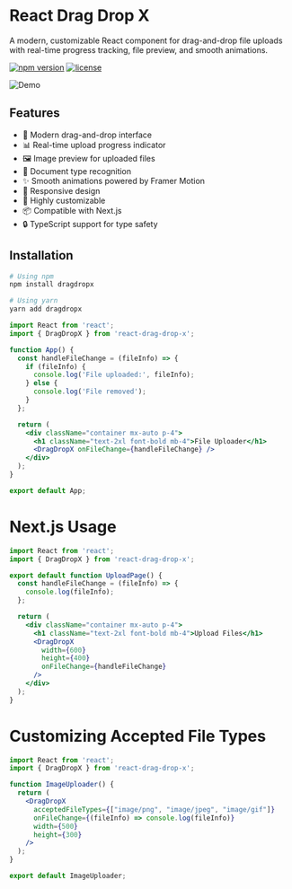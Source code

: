 # React Drag Drop X

A modern, customizable React component for drag-and-drop file uploads with real-time progress tracking, file preview, and smooth animations.

[![npm version](https://img.shields.io/npm/v/reactdragdropx.svg)](https://www.npmjs.com/package/react-drag-drop-x)
[![license](https://img.shields.io/npm/l/react-drag-drop-x.svg)](https://github.com/yourusername/react-drag-drop-x/blob/main/LICENSE)

![Demo](https://via.placeholder.com/800x400?text=React+Drag+Drop+X+Demo)

## Features

- 🚀 Modern drag-and-drop interface
- 📊 Real-time upload progress indicator
- 🖼️ Image preview for uploaded files
- 📄 Document type recognition
- ✨ Smooth animations powered by Framer Motion
- 📱 Responsive design
- 🔧 Highly customizable
- 📦 Compatible with Next.js
- 🔒 TypeScript support for type safety

## Installation

```bash
# Using npm
npm install dragdropx
```

```bash
# Using yarn
yarn add dragdropx
```

```jsx
import React from 'react';
import { DragDropX } from 'react-drag-drop-x';

function App() {
  const handleFileChange = (fileInfo) => {
    if (fileInfo) {
      console.log('File uploaded:', fileInfo);
    } else {
      console.log('File removed');
    }
  };

  return (
    <div className="container mx-auto p-4">
      <h1 className="text-2xl font-bold mb-4">File Uploader</h1>
      <DragDropX onFileChange={handleFileChange} />
    </div>
  );
}

export default App;
```
# Next.js Usage
```jsx
import React from 'react';
import { DragDropX } from 'react-drag-drop-x';

export default function UploadPage() {
  const handleFileChange = (fileInfo) => {
    console.log(fileInfo);
  };

  return (
    <div className="container mx-auto p-4">
      <h1 className="text-2xl font-bold mb-4">Upload Files</h1>
      <DragDropX 
        width={600}
        height={400}
        onFileChange={handleFileChange}
      />
    </div>
  );
}
```

# Customizing Accepted File Types
```jsx
import React from 'react';
import { DragDropX } from 'react-drag-drop-x';

function ImageUploader() {
  return (
    <DragDropX 
      acceptedFileTypes={["image/png", "image/jpeg", "image/gif"]}
      onFileChange={(fileInfo) => console.log(fileInfo)}
      width={500}
      height={300}
    />
  );
}

export default ImageUploader;
```
